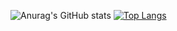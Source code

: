 ![Anurag's GitHub stats](https://github-readme-stats.vercel.app/api?username=Nypec&show_icons=true&theme=great-gatsby)
[![Top Langs](https://github-readme-stats.vercel.app/api/top-langs/?username=Nypec&layout=compact&theme=great-gatsby)](https://github.com/anuraghazra/github-readme-stats)

